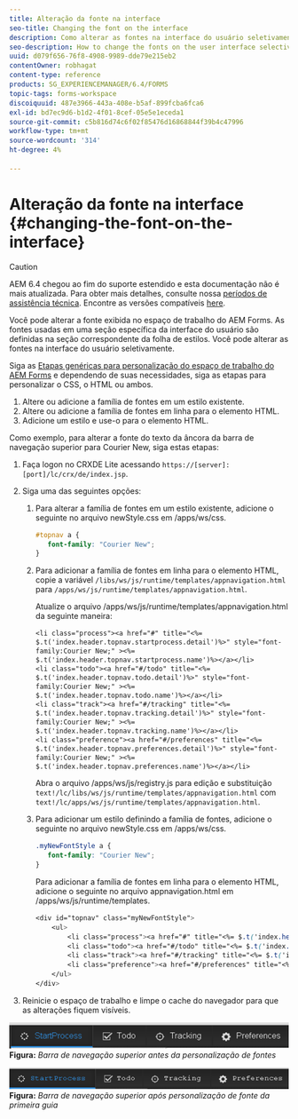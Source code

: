 ```yaml
---
title: Alteração da fonte na interface
seo-title: Changing the font on the interface
description: Como alterar as fontes na interface do usuário seletivamente.
seo-description: How to change the fonts on the user interface selectively.
uuid: d079f656-76f8-4908-9989-dde79e215eb2
contentOwner: robhagat
content-type: reference
products: SG_EXPERIENCEMANAGER/6.4/FORMS
topic-tags: forms-workspace
discoiquuid: 487e3966-443a-408e-b5af-899fcba6fca6
exl-id: bd7ec9d6-b1d2-4f01-8cef-05e5e1eceda1
source-git-commit: c5b816d74c6f02f85476d16868844f39b4c47996
workflow-type: tm+mt
source-wordcount: '314'
ht-degree: 4%

---
```


# Alteração da fonte na interface {#changing-the-font-on-the-interface}

>[!CAUTION]
>
>AEM 6.4 chegou ao fim do suporte estendido e esta documentação não é mais atualizada. Para obter mais detalhes, consulte nossa [períodos de assistência técnica](https://helpx.adobe.com/br/support/programs/eol-matrix.html). Encontre as versões compatíveis [here](https://experienceleague.adobe.com/docs/).

Você pode alterar a fonte exibida no espaço de trabalho do AEM Forms. As fontes usadas em uma seção específica da interface do usuário são definidas na seção correspondente da folha de estilos. Você pode alterar as fontes na interface do usuário seletivamente.

Siga as [Etapas genéricas para personalização do espaço de trabalho do AEM Forms](/help/forms/using/generic-steps-html-workspace-customization.md) e dependendo de suas necessidades, siga as etapas para personalizar o CSS, o HTML ou ambos.

1. Altere ou adicione a família de fontes em um estilo existente.
1. Altere ou adicione a família de fontes em linha para o elemento HTML.
1. Adicione um estilo e use-o para o elemento HTML.

Como exemplo, para alterar a fonte do texto da âncora da barra de navegação superior para Courier New, siga estas etapas:

1. Faça logon no CRXDE Lite acessando `https://[server]:[port]/lc/crx/de/index.jsp`.
1. Siga uma das seguintes opções:

   1. Para alterar a família de fontes em um estilo existente, adicione o seguinte no arquivo newStyle.css em /apps/ws/css.

      ```css
      #topnav a {
         font-family: "Courier New";
      }
      ```

   1. Para adicionar a família de fontes em linha para o elemento HTML, copie a variável `/libs/ws/js/runtime/templates/appnavigation.html` para `/apps/ws/js/runtime/templates/appnavigation.html`.

      Atualize o arquivo /apps/ws/js/runtime/templates/appnavigation.html da seguinte maneira:

      ```
      <li class="process"><a href="#" title="<%= $.t('index.header.topnav.startprocess.detail')%>" style="font-family:Courier New;" ><%= $.t('index.header.topnav.startprocess.name')%></a></li>
      <li class="todo"><a href="#/todo" title="<%= $.t('index.header.topnav.todo.detail')%>" style="font-family:Courier New;" ><%= $.t('index.header.topnav.todo.name')%></a></li>
      <li class="track"><a href="#/tracking" title="<%= $.t('index.header.topnav.tracking.detail')%>" style="font-family:Courier New;" ><%= $.t('index.header.topnav.tracking.name')%></a></li>
      <li class="preference"><a href="#/preferences" title="<%= $.t('index.header.topnav.preferences.detail')%>" style="font-family:Courier New;" ><%= $.t('index.header.topnav.preferences.name')%></a></li>
      ```

      Abra o arquivo /apps/ws/js/registry.js para edição e substituição `text!/lc/libs/ws/js/runtime/templates/appnavigation.html` com `text!/lc/apps/ws/js/runtime/templates/appnavigation.html`.

   1. Para adicionar um estilo definindo a família de fontes, adicione o seguinte no arquivo newStyle.css em /apps/ws/css.

      ```css
      .myNewFontStyle a {
         font-family: "Courier New";
      }
      ```

      Para adicionar a família de fontes em linha para o elemento HTML, adicione o seguinte no arquivo appnavigation.html em /apps/ws/js/runtime/templates.

      ```css
      <div id="topnav" class="myNewFontStyle">
          <ul>
              <li class="process"><a href="#" title="<%= $.t('index.header.topnav.startprocess.detail')%>" ><%= $.t('index.header.topnav.startprocess.name')%></a></li>
              <li class="todo"><a href="#/todo" title="<%= $.t('index.header.topnav.todo.detail')%>"><%= $.t('index.header.topnav.todo.name')%></a></li>
              <li class="track"><a href="#/tracking" title="<%= $.t('index.header.topnav.tracking.detail')%>" ><%= $.t('index.header.topnav.tracking.name')%></a></li>
              <li class="preference"><a href="#/preferences" title="<%= $.t('index.header.topnav.preferences.detail')%>" ><%= $.t('index.header.topnav.preferences.name')%></a></li>
          </ul>
      </div>
      ```

1. Reinicie o espaço de trabalho e limpe o cache do navegador para que as alterações fiquem visíveis.

![change_font_before](assets/change_font_before.png)
**Figura:** *Barra de navegação superior antes da personalização de fontes*

![change_font_after](assets/change_font_after.png)
**Figura:** *Barra de navegação superior após personalização de fonte da primeira guia*
